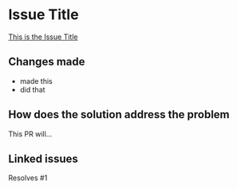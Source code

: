 # Issue Title

[This is the Issue Title](https://github.com/username/repository-name/issues/1)

## Changes made

<!-- use jargons here -->

- made this
- did that

## How does the solution address the problem

<!-- explain for normal people -->

This PR will...

## Linked issues

Resolves #1
